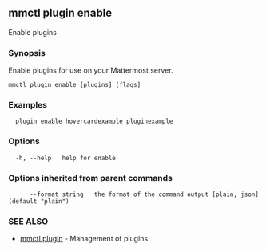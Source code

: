 ## mmctl plugin enable

Enable plugins

### Synopsis

Enable plugins for use on your Mattermost server.

```
mmctl plugin enable [plugins] [flags]
```

### Examples

```
  plugin enable hovercardexample pluginexample
```

### Options

```
  -h, --help   help for enable
```

### Options inherited from parent commands

```
      --format string   the format of the command output [plain, json] (default "plain")
```

### SEE ALSO

* [mmctl plugin](mmctl_plugin.md)	 - Management of plugins

